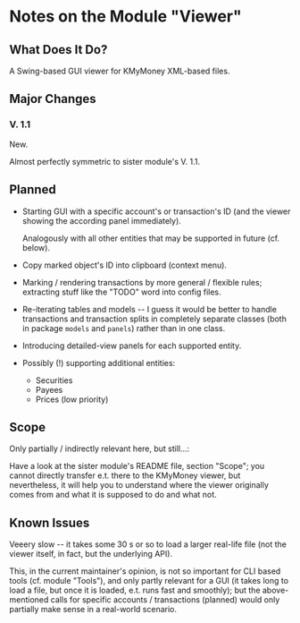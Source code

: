 # Notes on the Module "Viewer"

## What Does It Do? 

A Swing-based GUI viewer for 
KMyMoney 
XML-based files.

## Major Changes 
### V. 1.1
New.

Almost perfectly symmetric to sister module's V. 1.1.

## Planned

* Starting GUI with a specific account's or transaction's ID (and the viewer showing the according panel immediately).

  Analogously with all other entities that may be supported in future (cf. below).

* Copy marked object's ID into clipboard (context menu).

* Marking / rendering transactions by more general / flexible rules; extracting stuff like the "TODO" word into config files.

* Re-iterating tables and models -- I guess it would be better to handle transactions and transaction splits in completely separate classes (both in package `models` and `panels`) rather than in one class.

* Introducing detailed-view panels for each supported entity.

* Possibly (!) supporting additional entities:

  * Securities
  * Payees
  * Prices (low priority)

## Scope
Only partially / indirectly relevant here, but still...:

Have a look at the sister module's README file, section "Scope"; 
you cannot directly transfer e.t. there to the KMyMoney viewer, but nevertheless, it will
help you to understand where the viewer originally comes from and what it is supposed to do and what not.


## Known Issues

Veeery slow -- it takes some 30 s or so to load a larger real-life file (not the viewer itself, in fact, but the underlying API). 

This, in the current maintainer's opinion, is not so important for CLI based tools (cf. module "Tools"), and only partly relevant for a GUI (it takes long to load a file, but once it is loaded, e.t. runs fast and smoothly); but the above-mentioned calls for specific accounts / transactions (planned) would only partially make sense in a real-world scenario.
